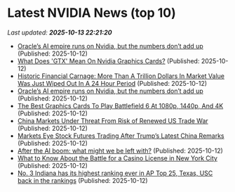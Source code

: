 # Latest NVIDIA News (top 10)
_Last updated: **2025-10-13 22:21:20**_

- [Oracle’s AI empire runs on Nvidia, but the numbers don’t add up](https://biztoc.com/x/e53c79449ae41b87) (Published: 2025-10-12)
- [What Does 'GTX' Mean On Nvidia Graphics Cards?](https://www.bgr.com/1988916/what-nvidia-gpu-graphics-card-gtx-means/) (Published: 2025-10-12)
- [Historic Financial Carnage: More Than A Trillion Dollars In Market Value Was Just Wiped Out In A 24 Hour Period](http://theeconomiccollapseblog.com/historic-financial-carnage-more-than-a-trillion-dollars-in-market-value-was-just-wiped-out-in-a-24-hour-period/) (Published: 2025-10-12)
- [Oracle’s AI empire runs on Nvidia, but the numbers don’t add up](https://www.thestreet.com/investing/oracles-ai-empire-runs-on-nvidia-but-the-numbers-dont-add-up) (Published: 2025-10-12)
- [The Best Graphics Cards To Play Battlefield 6 At 1080p, 1440p, And 4K](https://wccftech.com/best/the-best-graphics-cards-for-battlefield-6/) (Published: 2025-10-12)
- [China Markets Under Threat From Risk of Renewed US Trade War](https://finance.yahoo.com/news/china-markets-under-threat-risk-081845406.html) (Published: 2025-10-12)
- [Markets Eye Stock Futures Trading After Trump’s Latest China Remarks](https://biztoc.com/x/f41901aefcf49570) (Published: 2025-10-12)
- [After the AI boom: what might we be left with?](https://blog.robbowley.net/2025/10/12/after-the-ai-boom-what-might-we-be-left-with/) (Published: 2025-10-12)
- [What to Know About the Battle for a Casino License in New York City](https://biztoc.com/x/829885b084860538) (Published: 2025-10-12)
- [No. 3 Indiana has its highest ranking ever in AP Top 25, Texas, USC back in the rankings](https://biztoc.com/x/e7010daec3d2b9c2) (Published: 2025-10-12)
